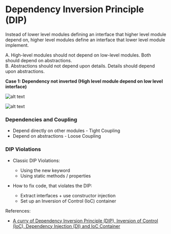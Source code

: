# Dependency Inversion Principle (DIP)

Instead of lower level modules defining an interface that higher level module depend on, higher level modules define an interface that lower level module implement.

A. High-level modules should not depend on low-level modules. Both should depend on abstractions.\
B. Abstractions should not depend upon details. Details should depend upon abstractions.

<b> Case 1: Dependency not inverted (High level module depend on low level interface) </b>

![alt text](https://lh3.googleusercontent.com/proxy/VE7XI9R4miWeI8IlvvhDGkNvJd7i5durwZGL-WsdGDMK06etTfv4Fh1TUgsbc_KG7q7hi5360P1aPgATSuWiscIdgMmc6vK9n7w2HebJsQ)

![alt text](https://i0.wp.com/blogs.innovationm.com/wp-content/uploads/2017/11/DependencyInversionPrinciple.jpg?fit=624%2C499)

### Dependencies and Coupling
* Depend directly on other modules - Tight Coupling
* Depend on abstractions - Loose Coupling

### DIP Violations
* Classic DIP Violations:
    * Using the new keyword
    * Using static methods / properties

* How to fix code, that violates the DIP:
   * Extract interfaces + use constructor injection
   * Set up an Inversion of Control (IoC) container

References:
* [A curry of Dependency Inversion Principle (DIP), Inversion of Control (IoC), Dependency Injection (DI) and IoC Container](https://www.codeproject.com/Articles/538536/A-curry-of-Dependency-Inversion-Principle-DIP-Inve)
